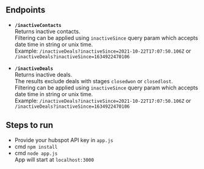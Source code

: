 ## Endpoints
- **`/inactiveContacts`**<br>
Returns inactive contacts.<br>
Filtering can be applied using `inactiveSince` query param which accepts date time in string or unix time.<br>
Example: `/inactiveDeals?inactiveSince=2021-10-22T17:07:50.106Z` or `/inactiveDeals?inactiveSince=1634922470106`

- **`/inactiveDeals`**<br>
Returns inactive deals.<br>
The results exclude deals with stages `closedwon` or `closedlost`.<br>
Filtering can be applied using `inactiveSince` query param which accepts date time in string or unix time.<br>
Example: `/inactiveDeals?inactiveSince=2021-10-22T17:07:50.106Z` or `/inactiveDeals?inactiveSince=1634922470106`

## Steps to run
- Provide your hubspot API key in `app.js`
- cmd `npm install`
- cmd `node app.js`<br>
App will start at `localhost:3000`